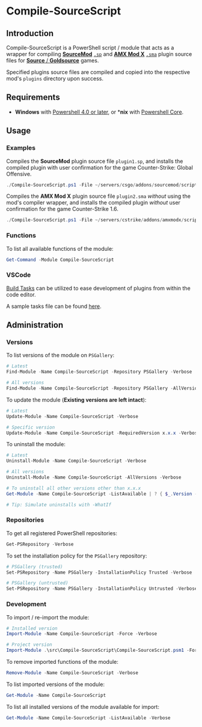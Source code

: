 # Compile-SourceScript

## Introduction

Compile-SourceScript is a PowerShell script / module that acts as a wrapper for compiling [**SourceMod**](https://www.sourcemod.net/) [`.sp`](https://wiki.alliedmods.net/Compiling_SourceMod_Plugins) and [**AMX Mod X**](https://www.amxmodx.org/) [`.sma`](https://wiki.alliedmods.net/Compiling_Plugins_(AMX_Mod_X)) plugin source files for [**Source** / **Goldsource**](https://github.com/startersclan/docker-sourceservers) games.

Specified plugins source files are compiled and copied into the respective mod's `plugins` directory upon success.

## Requirements

- **Windows** with [Powershell 4.0 or later](https://docs.microsoft.com/en-us/powershell/scripting/install/installing-windows-powershell?view=powershell-5.1), or ***nix** with [Powershell Core](https://github.com/powershell/powershell).

## Usage

### Examples

Compiles the **SourceMod** plugin source file `plugin1.sp`, and installs the compiled plugin with user confirmation for the game Counter-Strike: Global Offensive.

```powershell
./Compile-SourceScript.ps1 -File ~/servers/csgo/addons/sourcemod/scripting/plugin1.sp
```

Compiles the **AMX Mod X** plugin source file `plugin2.sma` *without* using the mod's compiler wrapper, and installs the compiled plugin *without* user confirmation for the game Counter-Strike 1.6.

```powershell
./Compile-SourceScript.ps1 -File ~/servers/cstrike/addons/amxmodx/scripting/plugin2.sma -SkipWrapper -Force
```

### Functions

To list all available functions of the module:

```powershell
Get-Command -Module Compile-SourceScript
```

### VSCode

[Build Tasks](https://code.visualstudio.com/docs/editor/tasks#vscode) can be utilized to ease development of plugins from within the code editor.

A sample tasks file can be found [here](docs/samples/.vscode/tasks.json.sample).

## Administration

### Versions
To list versions of the module on `PSGallery`:

```powershell
# Latest
Find-Module -Name Compile-SourceScript -Repository PSGallery -Verbose

# All versions
Find-Module -Name Compile-SourceScript -Repository PSGallery -AllVersions -Verbose
```

To update the module (**Existing versions are left intact**):

```powershell
# Latest
Update-Module -Name Compile-SourceScript -Verbose

# Specific version
Update-Module -Name Compile-SourceScript -RequiredVersion x.x.x -Verbose
```

To uninstall the module:

```powershell
# Latest
Uninstall-Module -Name Compile-SourceScript -Verbose

# All versions
Uninstall-Module -Name Compile-SourceScript -AllVersions -Verbose

# To uninstall all other versions other than x.x.x
Get-Module -Name Compile-SourceScript -ListAvailable | ? { $_.Version -ne 'x.x.x' } | % { Uninstall-Module -Name $_.Name -RequiredVersion $_.Version -Verbose }

# Tip: Simulate uninstalls with -WhatIf
```

### Repositories

To get all registered PowerShell repositories:

```powershell
Get-PSRepository -Verbose
```

To set the installation policy for the `PSGallery` repository:

```powershell
# PSGallery (trusted)
Set-PSRepository -Name PSGallery -InstallationPolicy Trusted -Verbose

# PSGallery (untrusted)
Set-PSRepository -Name PSGallery -InstallationPolicy Untrusted -Verbose
```

### Development

To import / re-import the module:

```powershell
# Installed version
Import-Module -Name Compile-SourceScript -Force -Verbose

# Project version
Import-Module .\src\Compile-SourceScript\Compile-SourceScript.psm1 -Force -Verbose
```

To remove imported functions of the module:

```powershell
Remove-Module -Name Compile-SourceScript -Verbose
```

To list imported versions of the module:

```powershell
Get-Module -Name Compile-SourceScript
```

To list all installed versions of the module available for import:

```powershell
Get-Module -Name Compile-SourceScript -ListAvailable -Verbose
```
